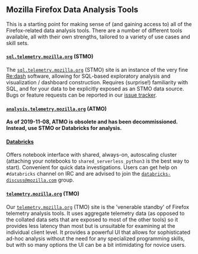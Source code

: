 Mozilla Firefox Data Analysis Tools
-----------------------------------

This is a starting point for making sense of (and gaining access to) all of the
Firefox-related data analysis tools. There are a number of different tools
available, all with their own strengths, tailored to a variety of use cases and
skill sets.

#### [`sql.telemetry.mozilla.org`](stmo.md) (STMO)

The [`sql.telemetry.mozilla.org`](https://sql.telemetry.mozilla.org) (STMO) site
is an instance of the very fine [Re:dash](https://redash.io/) software, allowing
for SQL-based exploratory analysis and visualization / dashboard
construction. Requires (surprise!) familiarity with SQL, and for your data to
be explicitly exposed as an STMO data source. Bugs or feature requests can be
reported in our [issue tracker](https://github.com/mozilla/redash/issues).

#### [`analysis.telemetry.mozilla.org`](spark.md) (ATMO)

**As of 2019-11-08, ATMO is obsolete and has been decommissioned. Instead,
use STMO or Databricks for analysis.**

#### [Databricks](https://dbc-caf9527b-e073.cloud.databricks.com/)

Offers notebook interface with shared, always-on, autoscaling cluster
(attaching your notebooks to `shared_serverless_python3` is the best way to start).
Convenient for quick data investigations. Users can get help on `#databricks`
channel on IRC and are advised to join the
[`databricks-discuss@mozilla.com`](https://groups.google.com/a/mozilla.com/forum/#!forum/databricks-discuss) group.

#### [`telemetry.mozilla.org`](../concepts/analysis_intro.md) (TMO)

Our [`telemetry.mozilla.org`](https://telemetry.mozilla.org) (TMO) site is the
'venerable standby' of Firefox telemetry analysis tools. It uses aggregate
telemetry data (as opposed to the collated data sets that are exposed to most
of the other tools) so it provides less latency than most but is unsuitable for
examining at the individual client level. It provides a powerful UI that allows
for sophisticated ad-hoc analysis without the need for any specialized
programming skills, but with so many options the UI can be a bit intimidating
for novice users.
